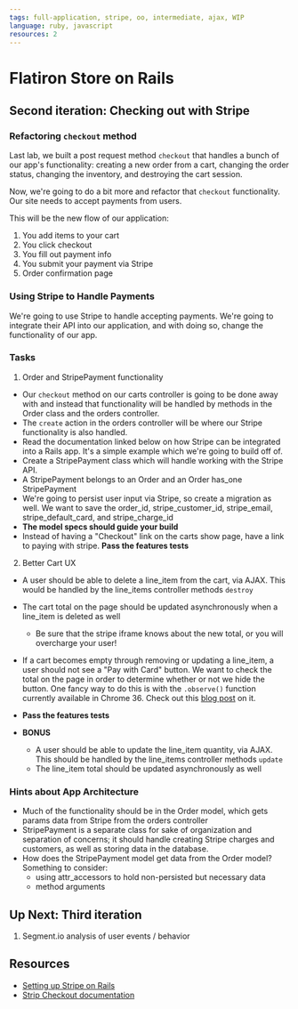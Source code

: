 ```yaml
---
tags: full-application, stripe, oo, intermediate, ajax, WIP
language: ruby, javascript
resources: 2
---
```


# Flatiron Store on Rails

## Second iteration: Checking out with Stripe

### Refactoring `checkout` method

Last lab, we built a post request method `checkout` that handles a bunch of our app's functionality: creating a new order from a cart, changing the order status, changing the inventory, and destroying the cart session.

Now, we're going to do a bit more and refactor that `checkout` functionality. Our site needs to accept payments from users.

This will be the new flow of our application:

1. You add items to your cart
2. You click checkout
3. You fill out payment info
4. You submit your payment via Stripe
5. Order confirmation page 

### Using Stripe to Handle Payments

We're going to use Stripe to handle accepting payments. We're going to integrate their API into our application, and with doing so, change the functionality of our app.

### Tasks

1. Order and StripePayment functionality
  * Our `checkout` method on our carts controller is going to be done away with and instead that functionality will be handled by methods in the Order class and the orders controller.
  * The `create` action in the orders controller will be where our Stripe functionality is also handled.
  * Read the documentation linked below on how Stripe can be integrated into a Rails app. It's a simple example which we're going to build off of.
  * Create a StripePayment class which will handle working with the Stripe API.
  * A StripePayment belongs to an Order and an Order has_one StripePayment
  * We're going to persist user input via Stripe, so create a migration as well. We want to save the order_id, stripe_customer_id, stripe_email, stripe_default_card, and stripe_charge_id
  * **The model specs should guide your build**
  * Instead of having a "Checkout" link on the carts show page, have a link to paying with stripe. **Pass the features tests**

2. Better Cart UX
  * A user should be able to delete a line_item from the cart, via AJAX. This would be handled by the line_items controller methods `destroy`
  * The cart total on the page should be updated asynchronously when a line_item is deleted as well
    * Be sure that the stripe iframe knows about the new total, or you will overcharge your user!
  * If a cart becomes empty through removing or updating a line_item, a user should not see a "Pay with Card" button. We want to check the total on the page in order to determine whether or not we hide the button. One fancy way to do this is with the `.observe()` function currently available in Chrome 36. Check out this [blog post](http://kiafathi.azurewebsites.net/observations-about-object-observe/) on it.
  * **Pass the features tests**

  * **BONUS**
    * A user should be able to update the line_item quantity, via AJAX. This should be handled by the line_items controller methods `update`
    * The line_item total should be updated asynchronously as well

### Hints about App Architecture 

* Much of the functionality should be in the Order model, which gets params data from Stripe from the orders controller
* StripePayment is a separate class for sake of organization and separation of concerns; it should handle creating Stripe charges and customers, as well as storing data in the database.
* How does the StripePayment model get data from the Order model? Something to consider:
  * using attr_accessors to hold non-persisted but necessary data
  * method arguments

## Up Next: Third iteration

1. Segment.io analysis of user events / behavior

## Resources
* [Setting up Stripe on Rails](https://stripe.com/docs/checkout/guides/rails)
* [Strip Checkout documentation](https://stripe.com/docs/checkout)